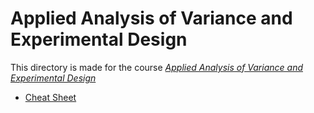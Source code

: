 # Applied Analysis of Variance and Experimental Design

This directory is made for the course *[Applied Analysis of Variance and Experimental Design](https://stat.ethz.ch/lectures/as19/anova.php)*

* [Cheat Sheet](cheatsheet.pdf)
